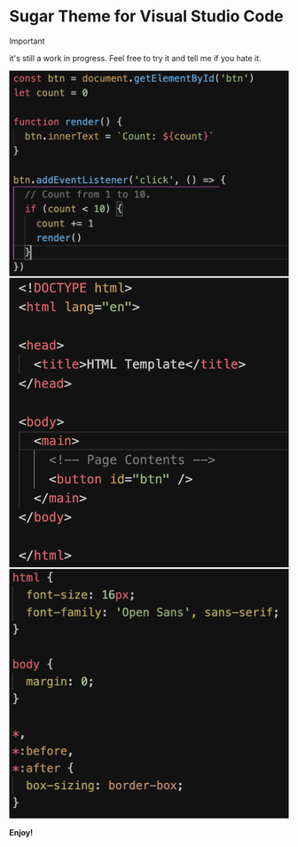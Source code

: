 # Sugar Theme for Visual Studio Code

> [!IMPORTANT]
> it's still a work in progress. Feel free to try it and tell me if you hate it.

![](https://github.com/libondev/static-files/blob/main/vscode/js.png)
![](https://github.com/libondev/static-files/blob/main/vscode/html.png)
![](https://github.com/libondev/static-files/blob/main/vscode/css.png)

**Enjoy!**
